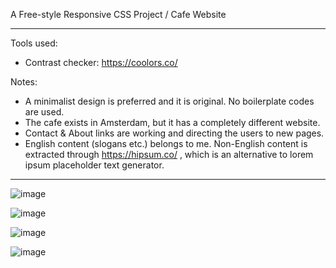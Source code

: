A Free-style Responsive CSS Project / Cafe Website

<hr>

Tools used:
- Contrast checker: https://coolors.co/

Notes:
- A minimalist design is preferred and it is original. No boilerplate codes are used.
- The cafe exists in Amsterdam, but it has a completely different website.
- Contact & About links are working and directing the users to new pages.
- English content (slogans etc.) belongs to me. Non-English content is extracted through https://hipsum.co/ , which is an alternative to lorem ipsum placeholder text generator.


<hr>


![image](https://user-images.githubusercontent.com/90147636/184879392-9caf225f-a166-4b99-819a-59798e08055c.png)

![image](https://user-images.githubusercontent.com/90147636/184922127-1da88041-8fd9-4df8-bede-d22d5a89bcc9.png)

![image](https://user-images.githubusercontent.com/90147636/184879511-31cfc83f-34ee-4a42-b0d3-47e36de48649.png)

![image](https://user-images.githubusercontent.com/90147636/184879549-5d6c58d5-3c5b-4ecb-8660-978644a5dc35.png)


